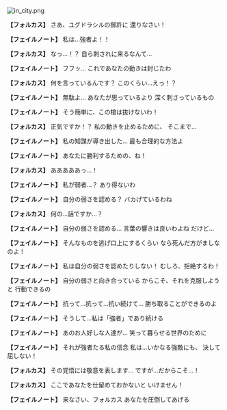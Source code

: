
![in_city.png](../images/backgrounds/in_city.png)

**【フォルカス】**
さあ、ユグドラシルの御許に
還りなさい！

**【フェイルノート】**
私は…強者よ！！

**【フォルカス】**
なっ…！？
自ら刺されに来るなんて…

**【フェイルノート】**
フフッ…
これであなたの動きは封じたわ

**【フォルカス】**
何を言っているんです？
このくらい…えっ！？

**【フェイルノート】**
無駄よ…
あなたが思っているより
深く刺さっているもの

**【フェイルノート】**
そう簡単に、この槍は抜けないわ！

**【フォルカス】**
正気ですか！？
私の動きを止めるために、
そこまで…

**【フェイルノート】**
私の知謀が導き出した…
最も合理的な方法よ

**【フェイルノート】**
あなたに勝利するための、ね！

**【フォルカス】**
あああああっ…！

**【フェイルノート】**
私が弱者…？
あり得ないわ

**【フェイルノート】**
自分の弱さを認める？
バカげているわね

**【フォルカス】**
何の…話ですか…？

**【フェイルノート】**
自分の弱さを認める…
言葉の響きは良いわよね
だけど…

**【フェイルノート】**
そんなものを逃げ口上にするくらい
なら死んだ方がましなのよ！

**【フェイルノート】**
私は自分の弱さを認めたりしない！
むしろ、拒絶するわ！

**【フェイルノート】**
自分の弱さと向き合っている
からこそ、それを克服しようと
行動できるの

**【フェイルノート】**
抗って…抗って…抗い続けて…
勝ち取ることができるのよ

**【フェイルノート】**
そうして…私は「強者」であり続ける

**【フェイルノート】**
あのお人好しな人達が…
笑って暮らせる世界のために

**【フェイルノート】**
それが強者たる私の信念
私は…いかなる強敵にも、
決して屈しない！

**【フォルカス】**
その覚悟には敬意を表します…
ですが…だからこそ…！

**【フォルカス】**
ここであなたを仕留めておかないと
いけません！

**【フェイルノート】**
来なさい、フォルカス
あなたを圧倒してあげる